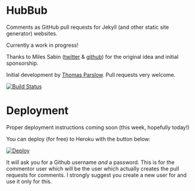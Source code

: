 HubBub
======

Comments as GitHub pull requests for Jekyll (and other static site generator) websites.

Currently a work in progress!

Thanks to Miles Sabin ([twitter](https://twitter.com/milessabin) & [github](https://github.com/milessabin)) for the original idea and initial sponsorship. 

Initial development by [Thomas Parslow](http://almostobsolete.net). Pull requests very welcome.

[![Build Status](https://travis-ci.org/almost/hubbub.svg)](https://travis-ci.org/almost/hubbub)

Deployment
==========

Proper deployment instructions coming soon (this week, hopefully today!)

You can deploy (for free) to Heroku with the button below:

[![Deploy](https://www.herokucdn.com/deploy/button.png)](https://heroku.com/deploy?template=https://github.com/almost/hubbub)

It will ask you for a Github username *and* a password. This is for the commentor user which will be the user which actually creates the pull requests for comments. I strongly suggest you create a new user for and use it only for this.